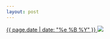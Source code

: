 ```yaml
---
layout: post
---
```


<p>
  <a href="/127">
    <time>{{ page.date | date: "%e %B %Y" }}</time>
    <img src="{{ site.assets_url }}/127.jpg">
  </a>
  
</p>
